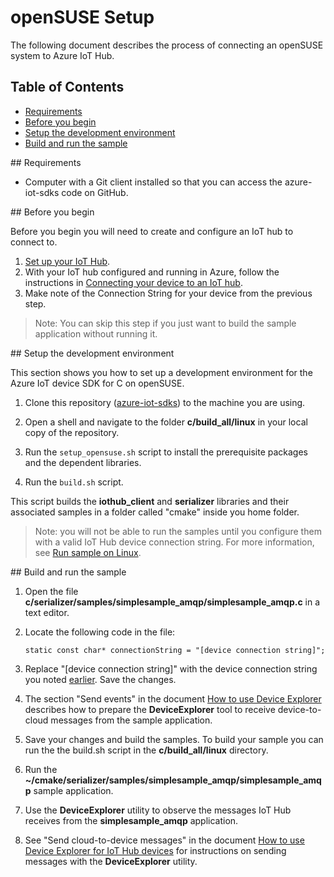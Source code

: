 # openSUSE Setup

The following document describes the process of connecting an openSUSE system to Azure IoT Hub.

## Table of Contents

- [Requirements](#requirements)
- [Before you begin](#beforebegin)
- [Setup the development environment](#setup)
- [Build and run the sample](#buildrunapp)

<a name="requirements"/>
## Requirements

  - Computer with a Git client installed so that you can access the azure-iot-sdks code on GitHub.

<a name="beforebegin"/>
## Before you begin

Before you begin you will need to create and configure an IoT hub to connect to.
  1. [Set up your IoT Hub][setup-iothub].
  1. With your IoT hub configured and running in Azure, follow the instructions in [Connecting your device to an IoT hub][provision-device].
  1. Make note of the Connection String for your device from the previous step.

  > Note: You can skip this step if you just want to build the sample application without running it.

<a name="setup"/>
## Setup the development environment

This section shows you how to set up a development environment for the Azure IoT device SDK for C on openSUSE.

1. Clone this repository ([azure-iot-sdks](https://github.com/Azure/azure-iot-sdks)) to the machine you are using.
2. Open a shell and navigate to the folder **c/build_all/linux** in your local copy of the repository.

3. Run the `setup_opensuse.sh` script to install the prerequisite packages and the dependent libraries.

4. Run the `build.sh` script.

This script builds the **iothub_client** and **serializer** libraries and their associated samples in a folder called "cmake" inside you home folder.

 > Note: you will not be able to run the samples until you configure them with a valid IoT Hub device connection string. For more information, see [Run sample on Linux](run_sample_on_desktop_linux.md).

 <a name="buildrunapp"/>
## Build and run the sample

1. Open the file **c/serializer/samples/simplesample_amqp/simplesample_amqp.c** in a text editor.

2. Locate the following code in the file:
    ```
   static const char* connectionString = "[device connection string]";
    ```
3. Replace "[device connection string]" with the device connection string you noted [earlier](#beforebegin). Save the changes.

4. The section "Send events" in the document [How to use Device Explorer](../../tools/DeviceExplorer/doc/how_to_use_device_explorer.md) describes how to prepare the **DeviceExplorer** tool to receive device-to-cloud messages from the sample application.

5. Save your changes and build the samples. To build your sample you can run the the build.sh script in the **c/build_all/linux** directory.

6. Run the **~/cmake/serializer/samples/simplesample_amqp/simplesample_amqp** sample application.

7. Use the **DeviceExplorer** utility to observe the messages IoT Hub receives from the **simplesample_amqp** application.

8. See "Send cloud-to-device messages" in the document [How to use Device Explorer for IoT Hub devices][device-explorer] for instructions on sending messages with the **DeviceExplorer** utility.

[setup-devbox-linux]: devbox_setup.md
[device-explorer]: ../../tools/DeviceExplorer/doc/how_to_use_device_explorer.md
[setup-iothub]: ../../doc/setup_iothub.md
[provision-device]: ./provision_device.md
